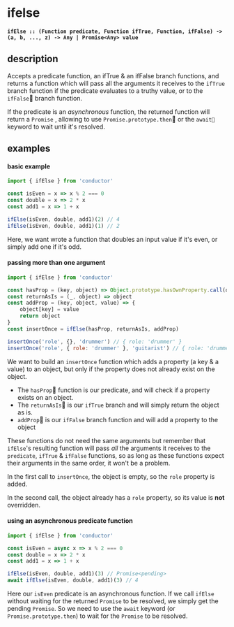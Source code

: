 # ifelse

**`ifElse :: (Function predicate, Function ifTrue, Function, ifFalse) -> (a, b, ..., z) -> Any | Promise<Any> value`**

## description

Accepts a predicate function, an ifTrue & an ifFalse branch functions, and returns a function which will pass all the arguments it receives to the `ifTrue` branch function if the predicate evaluates to a truthy value, or to the `ifFalse` branch function.

If the predicate is an _asynchronous_ function, the returned function will return a `Promise` , allowing to use `Promise.prototype.then` or the `await` keyword to wait until it's resolved.

## examples

#### basic example

```javascript
import { ifElse } from 'conductor'

const isEven = x => x % 2 === 0
const double = x => 2 * x
const add1 = x => 1 + x

ifElse(isEven, double, add1)(2) // 4
ifElse(isEven, double, add1)(1) // 2
```

Here, we want wrote a function that doubles an input value if it's even, or simply add one if it's odd.

#### passing more than one argument

```javascript
import { ifElse } from 'conductor'

const hasProp = (key, object) => Object.prototype.hasOwnProperty.call(object, key)
const returnAsIs = (_, object) => object
const addProp = (key, object, value) => {
    object[key] = value
    return object
}
const insertOnce = ifElse(hasProp, returnAsIs, addProp)

insertOnce('role', {}, 'drummer') // { role: 'drummer' }
insertOnce('role', { role: 'drummer' }, 'guitarist') // { role: 'drummer' }
```

We want to build an `insertOnce` function which adds a property \(a key & a value\) to an object, but only if the property does not already exist on the object. 

* The `hasProp` function is our predicate, and will check if a property exists on an object.
* The `returnAsIs` is our `ifTrue` branch and will simply return the object as is.
* `addProp` is our `ifFalse` branch function and will add a property to the object

These functions do not need the same arguments but remember that `ifElse`'s resulting function will pass _all_ the arguments it receives to the `predicate`, `ifTrue` & `ifFalse` functions, so as long as these  functions expect their arguments in the same order, it won't be a problem.

In the first call to `insertOnce`, the object is empty, so the `role` property is added.

In the second call, the object already has a `role` property, so its value is **not** overridden.

#### using an asynchronous predicate function

```javascript
import { ifElse } from 'conductor'

const isEven = async x => x % 2 === 0
const double = x => 2 * x
const add1 = x => 1 + x

ifElse(isEven, double, add1)(3) // Promise<pending>
await ifElse(isEven, double, add1)(3) // 4
```

Here our `isEven` predicate is an asynchronous function. If we call `ifElse` without waiting for the returned `Promise` to be resolved, we simply get the pending `Promise`. So we need to use the `await` keyword \(or `Promise.prototype.then`\) to wait for the `Promise` to be resolved.

